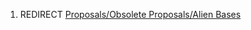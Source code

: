 1.  REDIRECT [Proposals/Obsolete Proposals/Alien
    Bases](Proposals/Obsolete_Proposals/Alien_Bases "wikilink")
